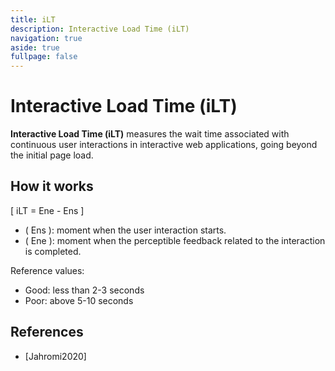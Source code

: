 ```yaml
---
title: iLT
description: Interactive Load Time (iLT)
navigation: true
aside: true
fullpage: false
---
```


# Interactive Load Time (iLT)

**Interactive Load Time (iLT)** measures the wait time associated with continuous user interactions in interactive web applications, going beyond the initial page load.

## How it works

\[
iLT = Ene - Ens
\]

- \( Ens \): moment when the user interaction starts.
- \( Ene \): moment when the perceptible feedback related to the interaction is completed.

Reference values:
- Good: less than 2-3 seconds
- Poor: above 5-10 seconds

## References

- [Jahromi2020]